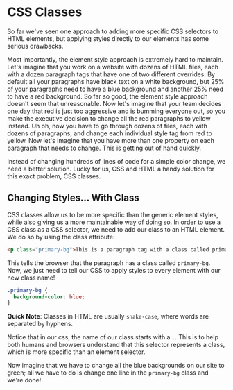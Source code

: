 # CSS Classes 

So far we've seen one approach to adding more specific CSS selectors to HTML elements, but applying styles directly to our elements has some serious drawbacks.

Most importantly, the element style approach is extremely hard to maintain. Let's imagine that you work on a website with dozens of HTML files, each with a dozen paragraph tags that have one of two different overrides. By default all your paragraphs have black text on a white background, but 25% of your paragraphs need to have a blue background and another 25% need to have a red background. So far so good, the element style approach doesn't seem that unreasonable. Now let's imagine that your team decides one day that red is just too aggressive and is bumming everyone out, so you make the executive decision to change all the red paragraphs to yellow instead. Uh oh, now you have to go through dozens of files, each with dozens of paragraphs, and change each individual style tag from red to yellow. Now let's imagine that you have more than one property on each paragraph that needs to change. This is getting out of hand quickly.

Instead of changing hundreds of lines of code for a simple color change, we need a better solution. Lucky for us, CSS and HTML a handy solution for this exact problem, CSS classes.

## Changing Styles... With Class

CSS classes allow us to be more specific than the generic element styles, while also giving us a more maintainable way of doing so. In order to use a CSS class as a CSS selector, we need to add our class to an HTML element. We do so by using the class attribute:
```html
<p class="primary-bg">This is a paragraph tag with a class called primary-bg</p>
```
This tells the browser that the paragraph has a class called `primary-bg`.  Now, we just need to tell our CSS to apply styles to every element with our new class name!

```css
.primary-bg {
  background-color: blue;
}
```

**Quick Note**: Classes in HTML are usually `snake-case`, where words are separated by hyphens.

Notice that in our css, the name of our class starts with a `.`. This is to help both humans and browsers understand that this selector represents a class, which is more specific than an element selector.

Now imagine that we have to change all the blue backgrounds on our site to green; all we have to do is change one line in the `primary-bg` class and we're done!